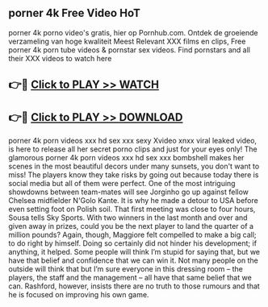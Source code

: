## porner 4k Free Video HoT 

porner 4k porno video's gratis, hier op Pornhub.com. Ontdek de groeiende verzameling van hoge kwaliteit Meest Relevant XXX films en clips,
Free porner 4k porn tube videos & pornstar sex videos. Find pornstars and all their XXX videos to watch here


## 👉🔴 [Click to PLAY >> WATCH](http://us.freeplayer.one?title=porner_4k&ref=16D)

## 👉🔴 [Click to PLAY >> DOWNLOAD](http://us.freeplayer.one?title=porner_4k&ref=16D)


porner 4k porn videos xxx hd sex xxx sexy Xvideo xnxx viral leaked video, is here to release all her secret porno clips and just for your eyes only! The glamorous porner 4k porn videos xxx hd sex xxx bombshell makes her scenes in the most beautiful decors under many sunsets, you don't want to miss! The players know they take risks by going out because today there is social media but all of them were perfect. One of the most intriguing showdowns between team-mates will see Jorginho go up against fellow Chelsea midfielder N'Golo Kante. It is why he made a detour to USA before even setting foot on Polish soil. That first meeting was close to four hours, Sousa tells Sky Sports. With two winners in the last month and over and given away in prizes, could you be the next player to land the quarter of a million pounds? Again, though, Maggiore felt compelled to make a big call; to do right by himself. Doing so certainly did not hinder his development; if anything, it helped. Some people will think I’m stupid for saying that, but we have that belief and confidence that we can win it. Not many people on the outside will think that but I’m sure everyone in this dressing room – the players, the staff and the management – all have that same belief that we can. Rashford, however, insists there are no truth to those rumours and that he is focused on improving his own game.
